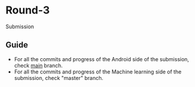 # Round-3
Submission

## Guide
- For all the commits and progress of the Android side of the submission, check [main](https://github.com/anna4j/Round-3/tree/main/trell-android) branch.
- For all the commits and progress of the Machine learning side of the submission, check "master" branch.
